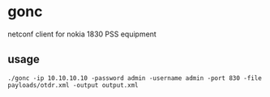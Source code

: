 # gonc
netconf client for nokia 1830 PSS equipment

## usage
` ./gonc -ip 10.10.10.10 -password admin -username admin -port 830 -file payloads/otdr.xml -output output.xml `
